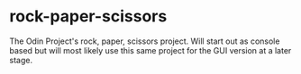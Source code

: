 # rock-paper-scissors
The Odin Project's rock, paper, scissors project. Will start out as console based but will most likely use this same project for the GUI version at a later stage.
